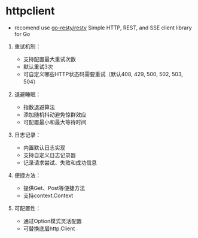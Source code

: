 # httpclient

- recomend use [go-resty/resty](https://github.com/go-resty/resty) Simple HTTP, REST, and SSE client library for Go

1. 重试机制：
   - 支持配置最大重试次数
   - 默认重试3次
   - 可自定义哪些HTTP状态码需要重试（默认408, 429, 500, 502, 503, 504）

2. 退避睡眠：
   - 指数退避算法
   - 添加随机抖动避免惊群效应
   - 可配置最小和最大等待时间

3. 日志记录：
   - 内置默认日志实现
   - 支持自定义日志记录器
   - 记录请求尝试、失败和成功信息

4. 便捷方法：
   - 提供Get、Post等便捷方法
   - 支持context.Context

5. 可配置性：
   - 通过Option模式灵活配置
   - 可替换底层http.Client
